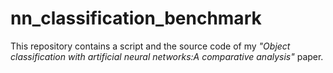 # nn_classification_benchmark

This repository contains a script and the source code of my *"Object classification with artificial neural networks:A comparative analysis"* paper.
